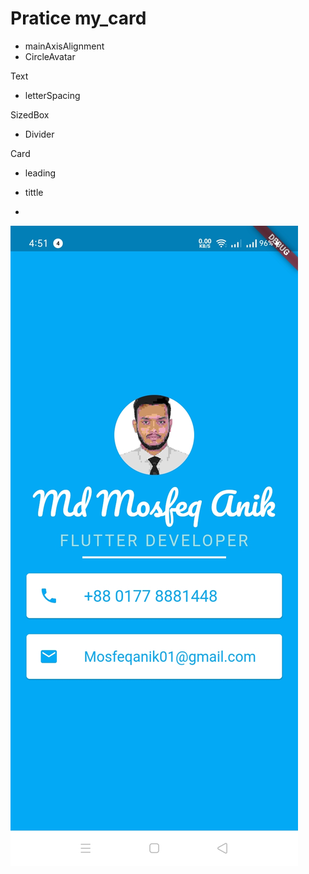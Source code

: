 # Pratice my_card

- mainAxisAlignment
- CircleAvatar


Text

- letterSpacing

SizedBox
 
  - Divider


Card
 - leading
 - tittle


 -
![Image of Md Mosfeq Anik Card](https://github.com/mosfeqanik/MyCard/blob/main/mycard.jpg)

